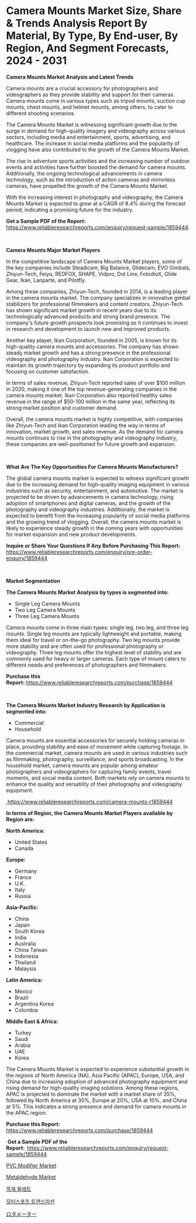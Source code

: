 <p><h1>Camera Mounts Market Size, Share & Trends Analysis Report By Material, By Type, By End-user, By Region, And Segment Forecasts, 2024 - 2031</h1></p><p><strong>Camera Mounts Market Analysis and Latest Trends</strong></p>
<p><p>Camera mounts are a crucial accessory for photographers and videographers as they provide stability and support for their cameras. Camera mounts come in various types such as tripod mounts, suction cup mounts, chest mounts, and helmet mounts, among others, to cater to different shooting scenarios.</p><p>The Camera Mounts Market is witnessing significant growth due to the surge in demand for high-quality imagery and videography across various sectors, including media and entertainment, sports, advertising, and healthcare. The increase in social media platforms and the popularity of vlogging have also contributed to the growth of the Camera Mounts Market.</p><p>The rise in adventure sports activities and the increasing number of outdoor events and activities have further boosted the demand for camera mounts. Additionally, the ongoing technological advancements in camera technology, such as the introduction of action cameras and mirrorless cameras, have propelled the growth of the Camera Mounts Market.</p><p>With the increasing interest in photography and videography, the Camera Mounts Market is expected to grow at a CAGR of 8.4% during the forecast period, indicating a promising future for the industry.</p></p>
<p><strong>Get a Sample PDF of the Report:&nbsp;</strong> <a href="https://www.reliableresearchreports.com/enquiry/request-sample/1859444">https://www.reliableresearchreports.com/enquiry/request-sample/1859444</a></p>
<p>&nbsp;</p>
<p><strong>Camera Mounts Major Market Players</strong></p>
<p><p>In the competitive landscape of Camera Mounts Market players, some of the key companies include Steadicam, Big Balance, Glidecam, EVO Gimbals, Zhiyun-Tech, Feiyu, REDFOX, SHAPE, Vidpro, Dot Line, FotodioX, Glide Gear, Ikan, Lanparte, and Pilotfly.</p><p>Among these companies, Zhiyun-Tech, founded in 2014, is a leading player in the camera mounts market. The company specializes in innovative gimbal stabilizers for professional filmmakers and content creators. Zhiyun-Tech has shown significant market growth in recent years due to its technologically advanced products and strong brand presence. The company's future growth prospects look promising as it continues to invest in research and development to launch new and improved products.</p><p>Another key player, Ikan Corporation, founded in 2005, is known for its high-quality camera mounts and accessories. The company has shown steady market growth and has a strong presence in the professional videography and photography industry. Ikan Corporation is expected to maintain its growth trajectory by expanding its product portfolio and focusing on customer satisfaction.</p><p>In terms of sales revenue, Zhiyun-Tech reported sales of over $100 million in 2020, making it one of the top revenue-generating companies in the camera mounts market. Ikan Corporation also reported healthy sales revenue in the range of $50-100 million in the same year, reflecting its strong market position and customer demand.</p><p>Overall, the camera mounts market is highly competitive, with companies like Zhiyun-Tech and Ikan Corporation leading the way in terms of innovation, market growth, and sales revenue. As the demand for camera mounts continues to rise in the photography and videography industry, these companies are well-positioned for future growth and expansion.</p></p>
<p>&nbsp;</p>
<p><strong>What Are The Key Opportunities For Camera Mounts Manufacturers?</strong></p>
<p><p>The global camera mounts market is expected to witness significant growth due to the increasing demand for high-quality imaging equipment in various industries such as security, entertainment, and automotive. The market is projected to be driven by advancements in camera technology, rising adoption of smartphones and digital cameras, and the growth of the photography and videography industries. Additionally, the market is expected to benefit from the increasing popularity of social media platforms and the growing trend of vlogging. Overall, the camera mounts market is likely to experience steady growth in the coming years with opportunities for market expansion and new product developments.</p></p>
<p><strong>Inquire or Share Your Questions If Any Before Purchasing This Report:</strong> <a href="https://www.reliableresearchreports.com/enquiry/pre-order-enquiry/1859444">https://www.reliableresearchreports.com/enquiry/pre-order-enquiry/1859444</a></p>
<p>&nbsp;</p>
<p><strong>Market Segmentation</strong></p>
<p><strong>The Camera Mounts Market Analysis by types is segmented into:</strong></p>
<p><ul><li>Single Leg Camera Mounts</li><li>Two Leg Camera Mounts</li><li>Three Leg Camera Mounts</li></ul></p>
<p><p>Camera mounts come in three main types: single leg, two leg, and three leg mounts. Single leg mounts are typically lightweight and portable, making them ideal for travel or on-the-go photography. Two leg mounts provide more stability and are often used for professional photography or videography. Three leg mounts offer the highest level of stability and are commonly used for heavy or larger cameras. Each type of mount caters to different needs and preferences of photographers and filmmakers.</p></p>
<p><strong>Purchase this Report:&nbsp;</strong><a href="https://www.reliableresearchreports.com/purchase/1859444">https://www.reliableresearchreports.com/purchase/1859444</a></p>
<p>&nbsp;</p>
<p><strong>The Camera Mounts Market Industry Research by Application is segmented into:</strong></p>
<p><ul><li>Commercial</li><li>Household</li></ul></p>
<p><p>Camera mounts are essential accessories for securely holding cameras in place, providing stability and ease of movement while capturing footage. In the commercial market, camera mounts are used in various industries such as filmmaking, photography, surveillance, and sports broadcasting. In the household market, camera mounts are popular among amateur photographers and videographers for capturing family events, travel moments, and social media content. Both markets rely on camera mounts to enhance the quality and versatility of their photography and videography equipment.</p></p>
<p><a href="https://www.reliableresearchreports.com/camera-mounts-r1859444">&nbsp;https://www.reliableresearchreports.com/camera-mounts-r1859444</a></p>
<p><strong>In terms of Region, the Camera Mounts Market Players available by Region are:</strong></p>
<p>
    <p> <strong> North America: </strong>
        <ul>
            <li>United States</li>
            <li>Canada</li>
        </ul>
        </p> 
    <p> <strong> Europe: </strong>
        <ul>
            <li>Germany</li>
            <li>France</li>
            <li>U.K.</li>
            <li>Italy</li>
            <li>Russia</li>
        </ul>
        </p> 
    <p> <strong> Asia-Pacific: </strong>
        <ul>
            <li>China</li>
            <li>Japan</li>
            <li>South Korea</li>
            <li>India</li>
            <li>Australia</li>
            <li>China Taiwan</li>
            <li>Indonesia</li>
            <li>Thailand</li>
            <li>Malaysia</li>
        </ul>
        </p> 
    <p> <strong> Latin America: </strong>
        <ul>
            <li>Mexico</li>
            <li>Brazil</li>
            <li>Argentina Korea</li>
            <li>Colombia</li>
        </ul>
        </p> 
    <p> <strong> Middle East & Africa: </strong>
        <ul>
            <li>Turkey</li>
            <li>Saudi</li>
            <li>Arabia</li>
            <li>UAE</li>
            <li>Korea</li>
        </ul>
    </p>
    </p>
<p><p>The Camera Mounts Market is expected to experience substantial growth in the regions of North America (NA), Asia Pacific (APAC), Europe, USA, and China due to increasing adoption of advanced photography equipment and rising demand for high-quality imaging solutions. Among these regions, APAC is projected to dominate the market with a market share of 35%, followed by North America at 30%, Europe at 20%, USA at 10%, and China at 5%. This indicates a strong presence and demand for camera mounts in the APAC region.</p></p>
<p><strong>Purchase this Report: </strong><a href="https://www.reliableresearchreports.com/purchase/1859444">https://www.reliableresearchreports.com/purchase/1859444</a></p>
<p>&nbsp;<strong>Get a Sample PDF of the Report:&nbsp;&nbsp;</strong><a href="https://www.reliableresearchreports.com/enquiry/request-sample/1859444">https://www.reliableresearchreports.com/enquiry/request-sample/1859444</a></p>
<p><strong></strong></p>
<p><p><a href="https://issuu.com/reportprime-2/docs/pvc-modifier-market-size-2030.pptx">PVC Modifier Market</a></p><p><a href="https://issuu.com/reportprime-2/docs/metaldehyde-market-size-2030.pptx">Metaldehyde Market</a></p><p><a href="https://github.com/BrettWeberrt8767765/Market-Research-Report-List-1/blob/main/888286920060.md">목재 팔레트</a></p><p><a href="https://github.com/nuekbpymrrz5/Market-Research-Report-List-1/blob/main/176542720059.md">모터스포츠 트랜스미션</a></p><p><a href="https://github.com/hilmi-2a/Market-Research-Report-List-1/blob/main/714308921798.md">ロタメーター</a></p></p>